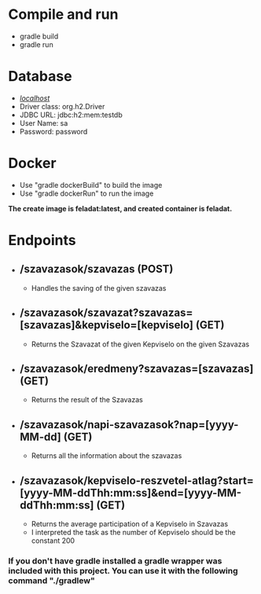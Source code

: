 # Compile and run
- gradle build
- gradle run

# Database
- *[localhost](http://localhost:8080/h2-console)*
- Driver class: org.h2.Driver
- JDBC URL: jdbc:h2:mem:testdb
- User Name: sa
- Password: password

# Docker
- Use "gradle dockerBuild" to build the image
- Use "gradle dockerRun" to run the image

**The create image is feladat:latest, and created container is feladat.**

# Endpoints

- ## /szavazasok/szavazas (POST)
  - Handles the saving of the given szavazas
- ## /szavazasok/szavazat?szavazas=[szavazas]&kepviselo=[kepviselo] (GET)
  - Returns the Szavazat of the given Kepviselo on the given Szavazas
- ## /szavazasok/eredmeny?szavazas=[szavazas] (GET)
  - Returns the result of the Szavazas
- ## /szavazasok/napi-szavazasok?nap=[yyyy-MM-dd] (GET)
  - Returns all the information about the szavazas
- ## /szavazasok/kepviselo-reszvetel-atlag?start=[yyyy-MM-ddThh:mm:ss]&end=[yyyy-MM-ddThh:mm:ss] (GET)
  - Returns the average participation of a Kepviselo in Szavazas
  - I interpreted the task as the number of Kepviselo should be the constant 200


### If you don't have gradle installed a gradle wrapper was included with this project. You can use it with the following command  "./gradlew"

